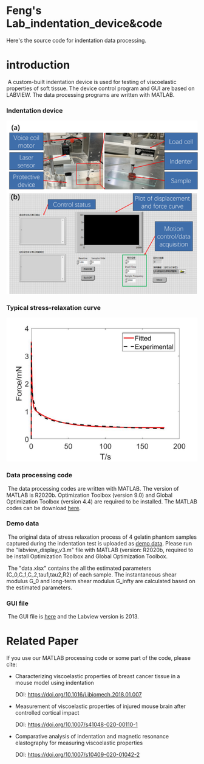 # Feng's Lab_indentation_device&code
Here's the source code for indentation data processing.
# introduction
​	A custom-built indentation device is used for testing of viscoelastic properties of soft tissue. The device control program and GUI are based on LABVIEW. The data processing programs are written with MATLAB.

### Indentation device

![image1](https://github.com/aaronfeng369/FengLab_indentation_code/blob/main/photo/figure1.png)

### Typical stress-relaxation curve

![image2](https://github.com/aaronfeng369/FengLab_indentation_code/blob/main/photo/figure2.png)

### Data processing code

​	The data processing codes are written with MATLAB. The version of MATLAB is R2020b. Optimization Toolbox (version 9.0) and Global Optimization Toolbox (version 4.4) are required to be installed. The MATLAB codes can be download [here](https://github.com/aaronfeng369/FengLab_indentation_code/blob/main/indentation_codes.zip). 

### Demo data

​	The original data of stress relaxation process of 4 gelatin phantom samples captured during the indentation test is uploaded as [demo data](https://github.com/aaronfeng369/FengLab_indentation_code/tree/main/demo_data). Please run the "labview_display_v3.m" file with MATLAB (version: R2020b, required to be install Optimization Toolbox and Global Optimization Toolbox.

​	The "data.xlsx" contains the all the estimated parameters (C_0,C_1,C_2,tau1,tau2,R2) of each sample. The instantaneous shear modulus G_0 and long-term shear modulus G_infty are calculated based on the estimated parameters.

### GUI file

​	The GUI file is [here](https://github.com/aaronfeng369/FengLab_indentation_code/blob/main/Indentation%20GUI%20-%20v4.vi) and the Labview version is 2013.

# Related Paper

 If you use our MATLAB processing code or some part of the code, please cite:

- Characterizing viscoelastic properties of breast cancer tissue in a mouse model using indentation

  DOI: https://doi.org/10.1016/j.jbiomech.2018.01.007

- Measurement of viscoelastic properties of injured mouse brain after controlled cortical impact
  
  DOI: https://doi.org/10.1007/s41048-020-00110-1
  
- Comparative analysis of indentation and magnetic resonance elastography for measuring viscoelastic properties
  
  DOI: https://doi.org/10.1007/s10409-020-01042-2
  
